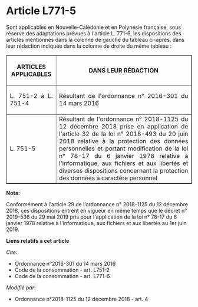 # Article L771-5

Sont applicables en Nouvelle-Calédonie et en Polynésie française, sous réserve des adaptations prévues à l'article L. 771-6,
les dispositions des articles mentionnés dans la colonne de gauche du tableau ci-après, dans leur rédaction indiquée dans la
colonne de droite du même tableau : 

<table border="1">
  <tbody>
    <tr>
      <th>

ARTICLES APPLICABLES</th>
      <th>

DANS LEUR RÉDACTION</th>
    </tr>
    <tr>
      <td align="justify">

L. 751-2 à L. 751-4</td>
      <td align="justify">

Résultant de l'ordonnance n° 2016-301 du 14 mars 2016
</td>
    </tr>
    <tr>
      <td align="justify">L. 751-5</td>
      <td align="justify">Résultant de l'ordonnance n° 2018-1125 du 12 décembre 2018 prise en application de l'article 32 de
la loi n° 2018-493 du 20 juin 2018 relative à la protection des données personnelles et portant modification de la loi n°
78-17 du 6 janvier 1978 relative à l'informatique, aux fichiers et aux libertés et diverses dispositions concernant la
protection des données à caractère personnel</td>
    </tr>
  </tbody>
</table>

**Nota:**

Conformément à l'article 29 de l’ordonnance n° 2018-1125 du 12 décembre 2018, ces dispositions entrent en vigueur en même
temps que le décret n° 2019-536 du 29 mai 2019 pris pour l'application de la loi n° 78-17 du 6 janvier 1978 relative à
l'informatique, aux fichiers et aux libertés au 1er juin 2019.

**Liens relatifs à cet article**

_Cite_:

  - Ordonnance n°2016-301 du 14 mars 2016
  - Code de la consommation - art. L751-2
  - Code de la consommation - art. L771-6

_Modifié par_:

  - Ordonnance n°2018-1125 du 12 décembre 2018 - art. 4
